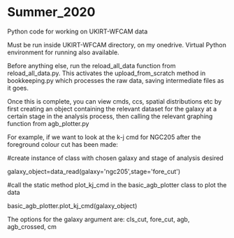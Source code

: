 # Summer_2020
Python code for working on UKIRT-WFCAM data

Must be run inside UKIRT-WFCAM directory, on my onedrive. Virtual Python environment for running also available.

Before anything else, run the reload_all_data function from reload_all_data.py. This activates the upload_from_scratch method in bookkeeping.py which processes the raw data, saving intermediate files as it goes.

Once this is complete, you can view cmds, ccs, spatial distributions etc by first creating an object containing the relevant dataset for the galaxy at a certain stage in the analysis process, then calling the relevant graphing function from agb_plotter.py

For example, if we want to look at the k-j cmd for NGC205 after the foreground colour cut has been made:

#create instance of class with chosen galaxy and stage of analysis desired


galaxy_object=data_read(galaxy='ngc205',stage='fore_cut')

#call the static method plot_kj_cmd in the basic_agb_plotter class to plot the data


basic_agb_plotter.plot_kj_cmd(galaxy_object)

The options for the galaxy argument are: cls_cut, fore_cut, agb, agb_crossed, cm
